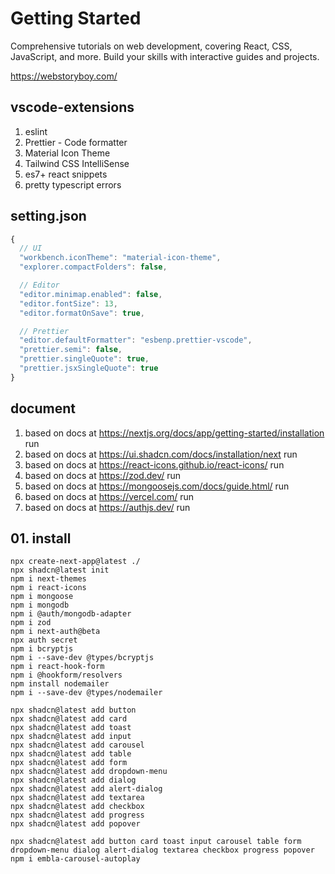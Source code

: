 # Getting Started

Comprehensive tutorials on web development, covering React, CSS, JavaScript, and more. Build your skills with interactive guides and projects.

https://webstoryboy.com/

## vscode-extensions

1.  eslint
2.  Prettier - Code formatter
3.  Material Icon Theme
4.  Tailwind CSS IntelliSense
5.  es7+ react snippets
6.  pretty typescript errors

## setting.json

```js
{
  // UI
  "workbench.iconTheme": "material-icon-theme",
  "explorer.compactFolders": false,

  // Editor
  "editor.minimap.enabled": false,
  "editor.fontSize": 13,
  "editor.formatOnSave": true,

  // Prettier
  "editor.defaultFormatter": "esbenp.prettier-vscode",
  "prettier.semi": false,
  "prettier.singleQuote": true,
  "prettier.jsxSingleQuote": true
}
```

## document

1. based on docs at https://nextjs.org/docs/app/getting-started/installation run
2. based on docs at https://ui.shadcn.com/docs/installation/next run
3. based on docs at https://react-icons.github.io/react-icons/ run
4. based on docs at https://zod.dev/ run
5. based on docs at https://mongoosejs.com/docs/guide.html/ run
6. based on docs at https://vercel.com/ run
7. based on docs at https://authjs.dev/ run

## 01. install

```
npx create-next-app@latest ./
npx shadcn@latest init
npm i next-themes
npm i react-icons
npm i mongoose
npm i mongodb
npm i @auth/mongodb-adapter
npm i zod
npm i next-auth@beta
npx auth secret
npm i bcryptjs
npm i --save-dev @types/bcryptjs
npm i react-hook-form
npm i @hookform/resolvers
npm install nodemailer
npm i --save-dev @types/nodemailer
```

```
npx shadcn@latest add button
npx shadcn@latest add card
npx shadcn@latest add toast
npx shadcn@latest add input
npx shadcn@latest add carousel
npx shadcn@latest add table
npx shadcn@latest add form
npx shadcn@latest add dropdown-menu
npx shadcn@latest add dialog
npx shadcn@latest add alert-dialog
npx shadcn@latest add textarea
npx shadcn@latest add checkbox
npx shadcn@latest add progress
npx shadcn@latest add popover
```

```
npx shadcn@latest add button card toast input carousel table form dropdown-menu dialog alert-dialog textarea checkbox progress popover
npm i embla-carousel-autoplay
```
